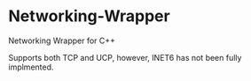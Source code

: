 # Networking-Wrapper
Networking Wrapper for C++

Supports both TCP and UCP, however, INET6 has not been fully implmented.
